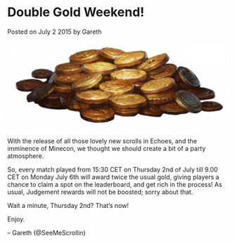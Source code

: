 # Double Gold Weekend!

Posted on July 2 2015 by Gareth

![image](images/2015/06/goldpile-600x239.png)

With the release of all those lovely new scrolls in Echoes, and the imminence of Minecon, we thought we should create a bit of a party atmosphere.

So, every match played from 15:30 CET on Thursday 2nd of July till 9.00 CET on Monday July 6th will award twice the usual gold, giving players a chance to claim a spot on the leaderboard, and get rich in the process! As usual, Judgement rewards will not be boosted; sorry about that.


Wait a minute, Thursday 2nd? That’s now!


Enjoy.


– Gareth (@SeeMeScrollin)